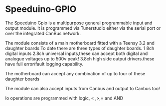 # Speeduino-GPIO

The Speeduino Gpio is a multipurpose general programmable input and output module.
it is programmed via Tunerstudio either via the serial port or over the integrated CanBus network.

The module consists of a main motherboard fitted with a Teensy 3.2 and daughter boards
To date there are three types of daughter boards.
1 8ch digital inputs 
2.8ch universal inputs,these can accept both digital and analogue voltages up to 500v peak!
3.8ch high side output drivers.these have full error/fault logging capability.

The motherboard can accept any combination of up to four of these daughter boards

The module can also accept inputs from Canbus and output to Canbus too!

Io operations are programmed with logic, < ,>,= and AND
